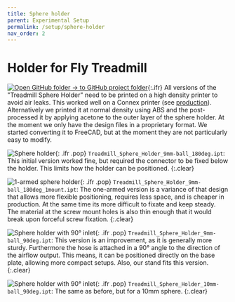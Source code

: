 ```yaml
---
title: Sphere holder
parent: Experimental Setup
permalink: /setup/sphere-holder
nav_order: 2
---
```


# Holder for Fly Treadmill

[![Open GitHub folder]({{site.baseurl}}/assets/img/GitHub-Mark-32px.png) → to GitHub project folder](https://github.com/reiserlab/Component-Design/tree/main/Experimental-Setup/Treadmill_Sphere_Holder){:.ifr}
All versions of the "Treadmill Sphere Holder" need to be printed on a high density printer to avoid air leaks. This worked well on a Connex printer (see [production]({{site.baseurl}}/production)). Alternatively we printed it at normal density using ABS and the post-processed it by applying acetone to the outer layer of the sphere holder. At the moment we only have the design files in a proprietary format. We started converting it to FreeCAD, but at the moment they are not particularly easy to modify.

![Sphere holder]({{site.baseurl}}/assets/img/Experimental-Setup/Treadmill_Sphere_Holder/Treadmill_Sphere_Holder_9mm-ball_180deg.png){: .ifr .pop}
`Treadmill_Sphere_Holder_9mm-ball_180deg.ipt`: This initial version worked fine, but required the connector to be fixed below the holder. This limits how the holder can be positioned.
{:.clear}

![1-armed sphere holder]({{site.baseurl}}/assets/img/Experimental-Setup/Treadmill_Sphere_Holder/Treadmill_Sphere_Holder_9mm-ball_180deg_1mount.png){: .ifr .pop}
`Treadmill_Sphere_Holder_9mm-ball_180deg_1mount.ipt`: The one-armed version is a variance of that design that allows more flexible positioning, requires less space, and is cheaper in production. At the same time its more difficult to fixate and keep steady. The material at the screw mount holes is also thin enough that it would break upon forceful screw fixation.
{:.clear}

![Sphere holder with 90° inlet]({{site.baseurl}}/assets/img/Experimental-Setup/Treadmill_Sphere_Holder/Treadmill_Sphere_Holder_9mm-ball_90deg.png){: .ifr .pop}
`Treadmill_Sphere_Holder_9mm-ball_90deg.ipt`: This version is an improvement, as it is generally more sturdy. Furthermore the hose is attached in a 90° angle to the direction of the airflow output. This means, it can be positioned directly on the base plate, allowing more compact setups. Also, our stand fits this version.
{:.clear}

![Sphere holder with 90° inlet]({{site.baseurl}}/assets/img/Experimental-Setup/Treadmill_Sphere_Holder/Treadmill_Sphere_Holder_10mm-ball_90deg.png){: .ifr .pop}
`Treadmill_Sphere_Holder_10mm-ball_90deg.ipt`: The same as before, but for a 10mm sphere.
{:.clear}